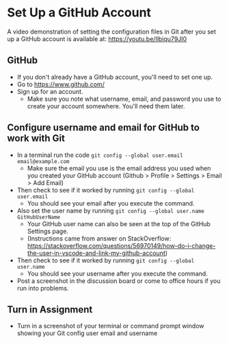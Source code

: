 # Set Up a GitHub Account

A video demonstration of setting the configuration files in Git after you set up a GitHub account is available at: https://youtu.be/Ilbiqu79JI0

## GitHub

* If you don't already have a GitHub account, you'll need to set one up.
* Go to https://www.github.com/
* Sign up for an account.
  * Make sure you note what username, email, and password you use to create your account somewhere. You'll need them later.
  
## Configure username and email for GitHub to work with Git

* In a terminal run the code `git config --global user.email email@example.com`
  * Make sure the email you use is the email address you used when you created your GitHub account (Github > Profile > Settings > Email > Add Email)
* Then check to see if it worked by running `git config --global user.email`
  * You should see your email after you execute the command.
* Also set the user name by running `git config --global user.name GitHubUserName`
  * Your GitHub user name can also be seen at the top of the GitHub Settings page.
  * (Instructions came from answer on StackOverflow: https://stackoverflow.com/questions/56970149/how-do-i-change-the-user-in-vscode-and-link-my-github-account)
* Then check to see if it worked by running `git config --global user.name`
  * You should see your username after you execute the command.
* Post a screenshot in the discussion board or come to office hours if you run into problems.

## Turn in Assignment

* Turn in a screenshot of your terminal or command prompt window showing your Git config user email and username

